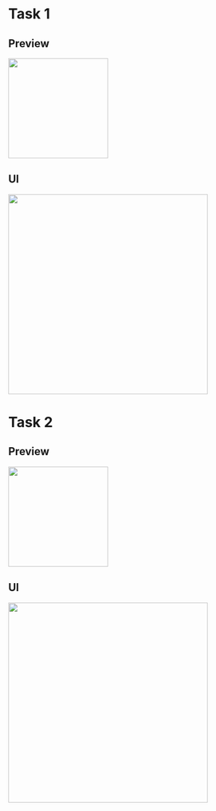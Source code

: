 # Task 1

## Preview

<img src="https://res.cloudinary.com/dfeenbdhb/image/upload/v1664895791/alterra_gif/23%20Flutter%20Animation/task_01_cbtg3n.gif" width="200" />

## UI

<img src="https://res.cloudinary.com/dfeenbdhb/image/upload/v1664895687/alterra_gif/23%20Flutter%20Animation/task_1_xqzbbq.png" width="400" />

# Task 2

## Preview

<img src="https://res.cloudinary.com/dfeenbdhb/image/upload/v1664895791/alterra_gif/23%20Flutter%20Animation/task_02_ysulfl.gif" width="200" />

## UI

<img src="https://res.cloudinary.com/dfeenbdhb/image/upload/v1664895686/alterra_gif/23%20Flutter%20Animation/task_2_aen9qa.png" width="400" />
